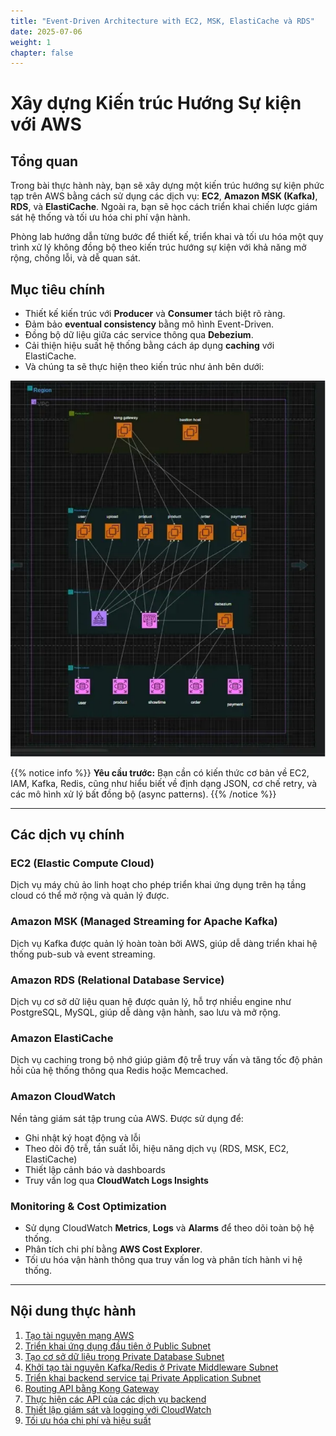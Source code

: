 ```yaml
---
title: "Event-Driven Architecture with EC2, MSK, ElastiCache và RDS"
date: 2025-07-06
weight: 1
chapter: false
---
```


# Xây dựng Kiến trúc Hướng Sự kiện với AWS

## Tổng quan

Trong bài thực hành này, bạn sẽ xây dựng một kiến trúc hướng sự kiện phức tạp trên AWS bằng cách sử dụng các dịch vụ: **EC2**, **Amazon MSK (Kafka)**, **RDS**, và **ElastiCache**. Ngoài ra, bạn sẽ học cách triển khai chiến lược giám sát hệ thống và tối ưu hóa chi phí vận hành.

Phòng lab hướng dẫn từng bước để thiết kế, triển khai và tối ưu hóa một quy trình xử lý không đồng bộ theo kiến trúc hướng sự kiện với khả năng mở rộng, chống lỗi, và dễ quan sát.

## Mục tiêu chính

- Thiết kế kiến trúc với **Producer** và **Consumer** tách biệt rõ ràng.
- Đảm bảo **eventual consistency** bằng mô hình Event-Driven.
- Đồng bộ dữ liệu giữa các service thông qua **Debezium**.
- Cải thiện hiệu suất hệ thống bằng cách áp dụng **caching** với ElastiCache.
- Và chúng ta sẽ thực hiện theo kiến trúc như ảnh bên dưới:

![alt text](1-main-architecture.png)

{{% notice info %}}
**Yêu cầu trước:** Bạn cần có kiến thức cơ bản về EC2, IAM, Kafka, Redis, cũng như hiểu biết về định dạng JSON, cơ chế retry, và các mô hình xử lý bất đồng bộ (async patterns).
{{% /notice %}}

---

## Các dịch vụ chính

### EC2 (Elastic Compute Cloud)
Dịch vụ máy chủ ảo linh hoạt cho phép triển khai ứng dụng trên hạ tầng cloud có thể mở rộng và quản lý được.

### Amazon MSK (Managed Streaming for Apache Kafka)
Dịch vụ Kafka được quản lý hoàn toàn bởi AWS, giúp dễ dàng triển khai hệ thống pub-sub và event streaming.

### Amazon RDS (Relational Database Service)
Dịch vụ cơ sở dữ liệu quan hệ được quản lý, hỗ trợ nhiều engine như PostgreSQL, MySQL, giúp dễ dàng vận hành, sao lưu và mở rộng.

### Amazon ElastiCache
Dịch vụ caching trong bộ nhớ giúp giảm độ trễ truy vấn và tăng tốc độ phản hồi của hệ thống thông qua Redis hoặc Memcached.

### Amazon CloudWatch
Nền tảng giám sát tập trung của AWS. Được sử dụng để:
- Ghi nhật ký hoạt động và lỗi
- Theo dõi độ trễ, tần suất lỗi, hiệu năng dịch vụ (RDS, MSK, EC2, ElastiCache)
- Thiết lập cảnh báo và dashboards
- Truy vấn log qua **CloudWatch Logs Insights**

### Monitoring & Cost Optimization
- Sử dụng CloudWatch **Metrics**, **Logs** và **Alarms** để theo dõi toàn bộ hệ thống.
- Phân tích chi phí bằng **AWS Cost Explorer**.
- Tối ưu hóa vận hành thông qua truy vấn log và phân tích hành vi hệ thống.

---

## Nội dung thực hành

1. [Tạo tài nguyên mạng AWS](1-creating-networking-resource-aws/)
2. [Triển khai ứng dụng đầu tiên ở Public Subnet](2-creating-first-applications-at-ps/)
3. [Tạo cơ sở dữ liệu trong Private Database Subnet](3-creating-database-at-pds/)
4. [Khởi tạo tài nguyên Kafka/Redis ở Private Middleware Subnet](4-creating-resources-at-pms/)
5. [Triển khai backend service tại Private Application Subnet](5-creating-resources-at-pas/)
6. [Routing API bằng Kong Gateway](6-routing-api-with-kong-gateway/)
7. [Thực hiện các API của các dịch vụ backend](7-perform-apis-of-backend-applications/)
8. [Thiết lập giám sát và logging với CloudWatch](8-setting-up-monitoring-and-logging-with-CloudWatch/)
9. [Tối ưu hóa chi phí và hiệu suất](9-optimizing-for-cost-and-performance/)

